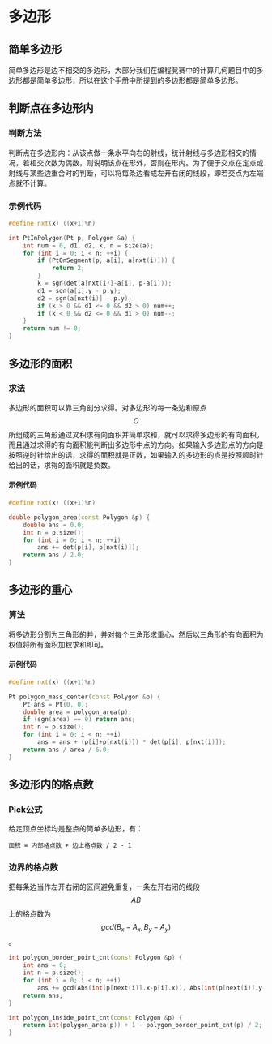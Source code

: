 多边形
======

## 简单多边形

简单多边形是边不相交的多边形，大部分我们在编程竞赛中的计算几何题目中的多边形都是简单多边形，所以在这个手册中所提到的多边形都是简单多边形。

## 判断点在多边形内

### 判断方法

判断点在多边形内：从该点做一条水平向右的射线，统计射线与多边形相交的情况，若相交次数为偶数，则说明该点在形外，否则在形内。为了便于交点在定点或射线与某些边重合时的判断，可以将每条边看成左开右闭的线段，即若交点为左端点就不计算。

### 示例代码

```cpp
#define nxt(x) ((x+1)%n)

int PtInPolygon(Pt p, Polygon &a) {
	int num = 0, d1, d2, k, n = size(a);
	for (int i = 0; i < n; ++i) {
		if (PtOnSegment(p, a[i], a[nxt(i)])) {
			return 2;
		}
		k = sgn(det(a[nxt(i)]-a[i], p-a[i]));
		d1 = sgn(a[i].y - p.y);
		d2 = sgn(a[nxt(i)] - p.y);
		if (k > 0 && d1 <= 0 && d2 > 0) num++;
		if (k < 0 && d2 <= 0 && d1 > 0) num--;
	}
	return num != 0;
}
```

## 多边形的面积

### 求法

多边形的面积可以靠三角剖分求得。对多边形的每一条边和原点$$O$$所组成的三角形通过叉积求有向面积并简单求和，就可以求得多边形的有向面积。而且通过求得的有向面积能判断出多边形中点的方向。如果输入多边形点的方向是按照逆时针给出的话，求得的面积就是正数，如果输入的多边形的点是按照顺时针给出的话，求得的面积就是负数。

#### 示例代码

```cpp
#define nxt(x) ((x+1)%n)

double polygon_area(const Polygon &p) {
    double ans = 0.0;
    int n = p.size();
    for (int i = 0; i < n; ++i)
        ans += det(p[i], p[nxt(i)]);
    return ans / 2.0;
}
```

## 多边形的重心

### 算法

将多边形分割为三角形的并，并对每个三角形求重心，然后以三角形的有向面积为权值将所有面积加权求和即可。

#### 示例代码

```cpp
#define nxt(x) ((x+1)%n)

Pt polygon_mass_center(const Polygon &p) {
    Pt ans = Pt(0, 0);
    double area = polygon_area(p);
    if (sgn(area) == 0) return ans;
    int n = p.size();
    for (int i = 0; i < n; ++i)
        ans = ans + (p[i]+p[nxt(i)]) * det(p[i], p[nxt(i)]);
    return ans / area / 6.0;
}
```

## 多边形内的格点数

### Pick公式

给定顶点坐标均是整点的简单多边形，有：

```
面积 = 内部格点数 + 边上格点数 / 2 - 1
```

### 边界的格点数

把每条边当作左开右闭的区间避免重复，一条左开右闭的线段$$AB$$上的格点数为$$gcd(B_x-A_x,B_y-A_y)$$。

```cpp
int polygon_border_point_cnt(const Polygon &p) {
    int ans = 0;
    int n = p.size();
    for (int i = 0; i < n; ++i)
        ans += gcd(Abs(int(p[next(i)].x-p[i].x)), Abs(int(p[next(i)].y-p[i].y)));
    return ans;
}

int polygon_inside_point_cnt(const Polygon &p) {
    return int(polygon_area(p)) + 1 - polygon_border_point_cnt(p) / 2;
}
```

